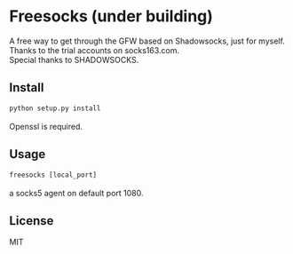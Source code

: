 Freesocks (under building)
========

A free way to get through the GFW based on Shadowsocks, just for myself.<br>
Thanks to the trial accounts on socks163.com.<br>
Special thanks to SHADOWSOCKS.

Install
------
`python setup.py install`<br><br>
Openssl is required.

Usage
------
`freesocks [local_port]`<br><br>
a socks5 agent on default port 1080.

License
------
MIT

